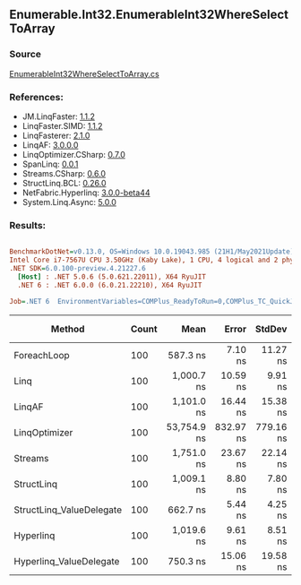 ﻿## Enumerable.Int32.EnumerableInt32WhereSelectToArray

### Source
[EnumerableInt32WhereSelectToArray.cs](../LinqBenchmarks/Enumerable/Int32/EnumerableInt32WhereSelectToArray.cs)

### References:
- JM.LinqFaster: [1.1.2](https://www.nuget.org/packages/JM.LinqFaster/1.1.2)
- LinqFaster.SIMD: [1.1.2](https://www.nuget.org/packages/LinqFaster.SIMD/1.0.3)
- LinqFasterer: [2.1.0](https://www.nuget.org/packages/LinqFasterer/2.1.0)
- LinqAF: [3.0.0.0](https://www.nuget.org/packages/LinqAF/3.0.0.0)
- LinqOptimizer.CSharp: [0.7.0](https://www.nuget.org/packages/LinqOptimizer.CSharp/0.7.0)
- SpanLinq: [0.0.1](https://www.nuget.org/packages/SpanLinq/0.0.1)
- Streams.CSharp: [0.6.0](https://www.nuget.org/packages/Streams.CSharp/0.6.0)
- StructLinq.BCL: [0.26.0](https://www.nuget.org/packages/StructLinq/0.26.0)
- NetFabric.Hyperlinq: [3.0.0-beta44](https://www.nuget.org/packages/NetFabric.Hyperlinq/3.0.0-beta44)
- System.Linq.Async: [5.0.0](https://www.nuget.org/packages/System.Linq.Async/5.0.0)

### Results:
``` ini

BenchmarkDotNet=v0.13.0, OS=Windows 10.0.19043.985 (21H1/May2021Update)
Intel Core i7-7567U CPU 3.50GHz (Kaby Lake), 1 CPU, 4 logical and 2 physical cores
.NET SDK=6.0.100-preview.4.21227.6
  [Host] : .NET 5.0.6 (5.0.621.22011), X64 RyuJIT
  .NET 6 : .NET 6.0.0 (6.0.21.22210), X64 RyuJIT

Job=.NET 6  EnvironmentVariables=COMPlus_ReadyToRun=0,COMPlus_TC_QuickJitForLoops=1,COMPlus_TieredPGO=1  Runtime=.NET 6.0  

```
|                   Method | Count |        Mean |     Error |    StdDev |         Ratio | RatioSD |   Gen 0 | Gen 1 | Gen 2 | Allocated |
|------------------------- |------ |------------:|----------:|----------:|--------------:|--------:|--------:|------:|------:|----------:|
|              ForeachLoop |   100 |    587.3 ns |   7.10 ns |  11.27 ns |      baseline |         |  0.7877 |     - |     - |   1,648 B |
|                     Linq |   100 |  1,000.7 ns |  10.59 ns |   9.91 ns |  1.70x slower |   0.04x |  0.6266 |     - |     - |   1,312 B |
|                   LinqAF |   100 |  1,101.0 ns |  16.44 ns |  15.38 ns |  1.87x slower |   0.05x |  0.7725 |     - |     - |   1,616 B |
|            LinqOptimizer |   100 | 53,754.9 ns | 832.97 ns | 779.16 ns | 91.51x slower |   2.12x | 15.3809 |     - |     - |  32,189 B |
|                  Streams |   100 |  1,751.0 ns |  23.67 ns |  22.14 ns |  2.98x slower |   0.05x |  1.0319 |     - |     - |   2,160 B |
|               StructLinq |   100 |  1,009.1 ns |   8.80 ns |   7.80 ns |  1.72x slower |   0.04x |  0.2632 |     - |     - |     552 B |
| StructLinq_ValueDelegate |   100 |    662.7 ns |   5.44 ns |   4.25 ns |  1.13x slower |   0.03x |  0.2213 |     - |     - |     464 B |
|                Hyperlinq |   100 |  1,019.6 ns |   9.61 ns |   8.51 ns |  1.73x slower |   0.04x |  0.2213 |     - |     - |     464 B |
|  Hyperlinq_ValueDelegate |   100 |    750.3 ns |  15.06 ns |  19.58 ns |  1.27x slower |   0.05x |  0.2213 |     - |     - |     464 B |
